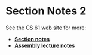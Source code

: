 # Section Notes 2

See the [CS 61 web site](https://cs61.seas.harvard.edu/site/2019/) for more:

* [**Section notes**](https://cs61.seas.harvard.edu/site/2019/Section2/)
* [**Assembly lecture notes**](https://cs61.seas.harvard.edu/site/2019/Asm/)
